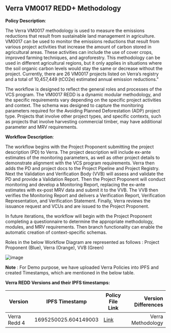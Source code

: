 ## Verra VM0017 REDD+ Methodology

**Policy Description**: 

The Verra VM0017 methodology is used to measure the emissions reductions that result from sustainable land management in agriculture. VM0017 can be used to monitor the emissions reductions that result from various project activities that increase the amount of carbon stored in agricultural areas. These activities can include the use of cover crops, improved farming techniques, and agroforestry. This methodology can be used in different agricultural regions, but it only applies in situations where the soil organic carbon levels would stay the same or decrease without the project. Currently, there are 26 VM0017 projects listed on Verra’s registry and a total of 10,457,449 (tCO2e) estimated annual emission reductions."

The workflow is designed to reflect the general roles and processes of the VCS program. The VM0017 REDD is a dynamic modular methodology, and the specific requirements vary depending on the specific project activities and context. The schema was designed to capture the monitoring parameters required for the Avoiding Planned Deforestation (ADP) project type. Projects that involve other project types, and specific contexts, such as projects that involve harvesting commercial timber, may have additional parameter and MRV requirements. 


**Workflow Description**:

The workflow begins with the Project Proponent submitting the project description (PD) to Verra. The project description will include ex-ante estimates of the monitoring parameters, as well as other project details to demonstrate alignment with the VCS program requirements. Verra then adds the PD and project docs to the Project Pipeline and Project Registry. Next the Validation and Verification Body (VVB) will assess and validate the PD and provide a Validation Report. Then the Project Proponent will conduct monitoring and develop a Monitoring Report, replacing the ex-ante estimates with ex-post MRV data and submit it to the VVB. The VVB then verifies the Monitoring Report and delivers a Verification Report, Verification Representation, and Verification Statement. Finally, Verra reviews the issuance request and VCUs and are issued to the Project Proponent.

In future iterations, the workflow will begin with the Project Proponent completing a questionnaire to determine the appropriate methodology, modules, and MRV requirements. Then branch functionality can enable the automatic creation of context-specific schemas.

Roles in the below Workflow Diagram are represented as follows : Project Proponent (Blue), Verra (Orange), VVB (Green)


![image](https://user-images.githubusercontent.com/79293833/186554269-b68a5631-b4bd-4e40-9daf-e0afc443ff39.png)

**Note** :
For Demo purpose, we have uploaded Verra Policies into IPFS and created Timestamps, which are mentioned in the below table.


**Verra REDD Versions and their IPFS timestamps:**

| Version | IPFS Timestamp | Policy File Link | Version Differences |
|---|---|---|---:|
| Verra Redd 4  | 1695250025.604149003 | [Link](https://github.com/hashgraph/guardian/blob/main/Methodology%20Library/Verra/Verra%20Redd/VM0017/Policies/Verra%20REDD%20Policy%204.policy) | Verra Methodology |
